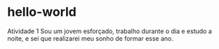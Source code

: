 # hello-world
Atividade 1
Sou um jovem esforçado, trabalho durante o dia e estudo a noite, e sei que realizarei meu sonho de formar esse ano.
